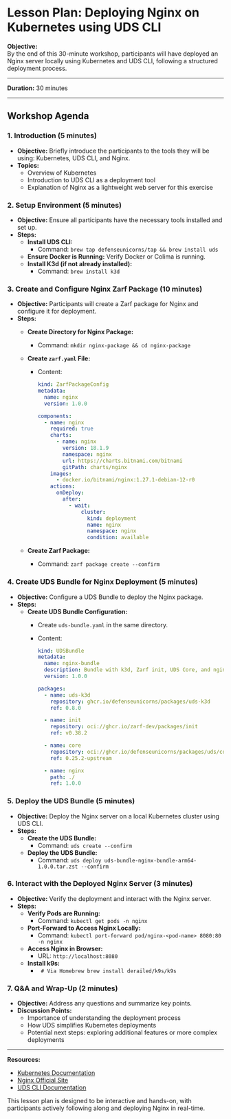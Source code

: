 # Lesson Plan: Deploying Nginx on Kubernetes using UDS CLI

**Objective:**  
By the end of this 30-minute workshop, participants will have deployed an Nginx server locally using Kubernetes and UDS CLI, following a structured deployment process.

---

**Duration:** 30 minutes

---

## Workshop Agenda

### **1. Introduction (5 minutes)**

- **Objective:** Briefly introduce the participants to the tools they will be using: Kubernetes, UDS CLI, and Nginx.
- **Topics:**
  - Overview of Kubernetes
  - Introduction to UDS CLI as a deployment tool
  - Explanation of Nginx as a lightweight web server for this exercise

### **2. Setup Environment (5 minutes)**

- **Objective:** Ensure all participants have the necessary tools installed and set up.
- **Steps:**
  - **Install UDS CLI:**
    - Command: `brew tap defenseunicorns/tap && brew install uds`
  - **Ensure Docker is Running:** Verify Docker or Colima is running.
  - **Install K3d (if not already installed):**
    - Command: `brew install k3d`

### **3. Create and Configure Nginx Zarf Package (10 minutes)**

- **Objective:** Participants will create a Zarf package for Nginx and configure it for deployment.
- **Steps:**
  - **Create Directory for Nginx Package:**
    - Command: `mkdir nginx-package && cd nginx-package`
  - **Create `zarf.yaml` File:**
    - Content:

      ```yaml
      kind: ZarfPackageConfig
      metadata:
        name: nginx
        version: 1.0.0

      components:
        - name: nginx
          required: true
          charts:
            - name: nginx
              version: 18.1.9
              namespace: nginx
              url: https://charts.bitnami.com/bitnami
              gitPath: charts/nginx
          images:
            - docker.io/bitnami/nginx:1.27.1-debian-12-r0
          actions:
            onDeploy:
              after:
                - wait:
                    cluster:
                      kind: deployment
                      name: nginx
                      namespace: nginx
                      condition: available
      ```

  - **Create Zarf Package:**
    - Command: `zarf package create --confirm`

### **4. Create UDS Bundle for Nginx Deployment (5 minutes)**

- **Objective:** Configure a UDS Bundle to deploy the Nginx package.
- **Steps:**
  - **Create UDS Bundle Configuration:**
    - Create `uds-bundle.yaml` in the same directory.
    - Content:

      ```yaml
      kind: UDSBundle
      metadata:
        name: nginx-bundle
        description: Bundle with k3d, Zarf init, UDS Core, and nginx.
        version: 1.0.0

      packages:
        - name: uds-k3d
          repository: ghcr.io/defenseunicorns/packages/uds-k3d
          ref: 0.8.0

        - name: init
          repository: oci://ghcr.io/zarf-dev/packages/init
          ref: v0.38.2

        - name: core
          repository: oci://ghcr.io/defenseunicorns/packages/uds/core
          ref: 0.25.2-upstream

        - name: nginx
          path: ./
          ref: 1.0.0
      ```

### **5. Deploy the UDS Bundle (5 minutes)**

- **Objective:** Deploy the Nginx server on a local Kubernetes cluster using UDS CLI.
- **Steps:**
  - **Create the UDS Bundle:**
    - Command: `uds create --confirm`
  - **Deploy the UDS Bundle:**
    - Command: `uds deploy uds-bundle-nginx-bundle-arm64-1.0.0.tar.zst --confirm`

### **6. Interact with the Deployed Nginx Server (3 minutes)**

- **Objective:** Verify the deployment and interact with the Nginx server.
- **Steps:**
  - **Verify Pods are Running:**
    - Command: `kubectl get pods -n nginx`
  - **Port-Forward to Access Nginx Locally:**
    - Command: `kubectl port-forward pod/nginx-<pod-name> 8080:80 -n nginx`
  - **Access Nginx in Browser:**
    - URL: `http://localhost:8080`
  - **Install k9s:**
    -   ` # Via Homebrew
         brew install derailed/k9s/k9s`

### **7. Q&A and Wrap-Up (2 minutes)**

- **Objective:** Address any questions and summarize key points.
- **Discussion Points:**
  - Importance of understanding the deployment process
  - How UDS simplifies Kubernetes deployments
  - Potential next steps: exploring additional features or more complex deployments

---

**Resources:**

- [Kubernetes Documentation](https://kubernetes.io/docs/home/)
- [Nginx Official Site](https://www.nginx.com/)
- [UDS CLI Documentation](https://github.com/defenseunicorns/uds-cli)

This lesson plan is designed to be interactive and hands-on, with participants actively following along and deploying Nginx in real-time.

